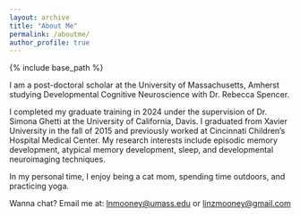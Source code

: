 ```yaml
---
layout: archive
title: "About Me"
permalink: /aboutme/
author_profile: true
---
```


{% include base_path %}

I am a post-doctoral scholar at the University of Massachusetts, Amherst studying Developmental Cognitive Neuroscience with Dr. Rebecca Spencer.

I completed my graduate training in 2024 under the supervision of Dr. Simona Ghetti at the University of California, Davis.
I graduated from Xavier University in the fall of 2015 and previously worked at Cincinnati Children’s Hospital Medical Center.
My research interests include episodic memory development, atypical memory development, sleep, and developmental neuroimaging techniques.

In my personal time, I enjoy being a cat mom, spending time outdoors, and practicing yoga.

Wanna chat? Email me at: lnmooney@umass.edu   or   linzmooney@gmail.com
